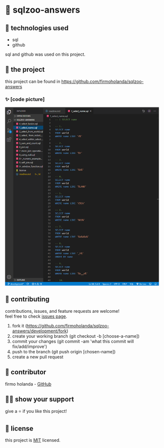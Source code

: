 # 📃 sqlzoo-answers



## 📡 technologies used

- sql
- github

sql and github was used on this project.



## 🚀 the project

this project can be found in https://github.com/firmoholanda/sqlzoo-answers



### ✨ [code picture]

<img alt="project image" src="https://github.com/firmoholanda/sqlzoo-answers/blob/development/img/screen.png"/>



## 🤝 contributing

contributions, issues, and feature requests are welcome!<br/>feel free to check [issues page](https://github.com/firmoholanda/sqlzoo-answers/development/issues).

1. fork it (https://github.com/firmoholanda/sqlzoo-answers/development/fork)
2. create your working branch (git checkout -b [choose-a-name])
3. commit your changes (git commit -am 'what this commit will fix/add/improve')
4. push to the branch (git push origin [chosen-name])
5. create a new pull request



## 🤖 contributor

firmo holanda - [GitHub](https://github.com/firmoholanda)



## 🙋‍♂ show your support

give a ⭐️ if you like this project!



## 📝 license

this project is [MIT](https://github.com/firmoholanda/sqlzoo-answers/development/blob/development/license.txt) licensed.
